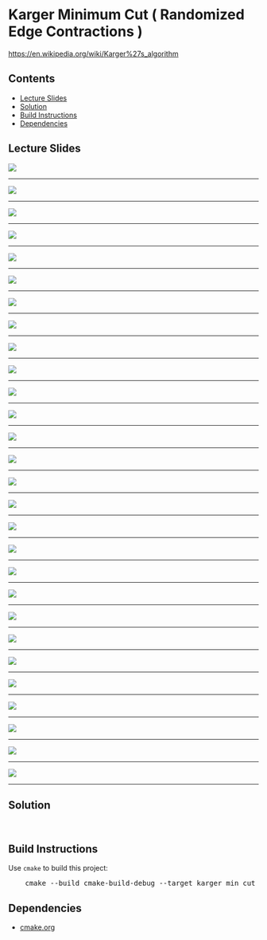 <h1 id="min_cut">Karger Minimum Cut ( Randomized Edge Contractions )</h1>
<a href="https://en.wikipedia.org/wiki/Karger%27s_algorithm">https://en.wikipedia.org/wiki/Karger%27s_algorithm</a>
<h2>Contents</h2>
<ul>
  <li>
      <a href="#slides">Lecture Slides</a>
  </li>
  <li>
    <a href="#solution">Solution</a>
  </li>
  <li>
    <a href="#build">Build Instructions</a>
  </li>
  <li>
    <a href="#dependencies">Dependencies</a>
  </li>
</ul>

<h2 id="slides">Lecture Slides</h2>
<img src="https://github.com/claytonjwong/Algorithms-Stanford/blob/master/course1/karger_min_cut/documentation/karger_01.png" />
<hr/>
<img src="https://github.com/claytonjwong/Algorithms-Stanford/blob/master/course1/karger_min_cut/documentation/karger_02.png" />
<hr/>
<img src="https://github.com/claytonjwong/Algorithms-Stanford/blob/master/course1/karger_min_cut/documentation/karger_03.png" />
<hr/>
<img src="https://github.com/claytonjwong/Algorithms-Stanford/blob/master/course1/karger_min_cut/documentation/karger_04.png" />
<hr/>
<img src="https://github.com/claytonjwong/Algorithms-Stanford/blob/master/course1/karger_min_cut/documentation/karger_05.png" />
<hr/>
<img src="https://github.com/claytonjwong/Algorithms-Stanford/blob/master/course1/karger_min_cut/documentation/karger_06.png" />
<hr/>
<img src="https://github.com/claytonjwong/Algorithms-Stanford/blob/master/course1/karger_min_cut/documentation/karger_07.png" />
<hr/>
<img src="https://github.com/claytonjwong/Algorithms-Stanford/blob/master/course1/karger_min_cut/documentation/karger_08.png" />
<hr/>
<img src="https://github.com/claytonjwong/Algorithms-Stanford/blob/master/course1/karger_min_cut/documentation/karger_09.png" />
<hr/>
<img src="https://github.com/claytonjwong/Algorithms-Stanford/blob/master/course1/karger_min_cut/documentation/karger_10.png" />
<hr/>
<img src="https://github.com/claytonjwong/Algorithms-Stanford/blob/master/course1/karger_min_cut/documentation/karger_11.png" />
<hr/>
<img src="https://github.com/claytonjwong/Algorithms-Stanford/blob/master/course1/karger_min_cut/documentation/karger_12.png" />
<hr/>
<img src="https://github.com/claytonjwong/Algorithms-Stanford/blob/master/course1/karger_min_cut/documentation/karger_13.png" />
<hr/>
<img src="https://github.com/claytonjwong/Algorithms-Stanford/blob/master/course1/karger_min_cut/documentation/karger_14.png" />
<hr/>
<img src="https://github.com/claytonjwong/Algorithms-Stanford/blob/master/course1/karger_min_cut/documentation/karger_15.png" />
<hr/>
<img src="https://github.com/claytonjwong/Algorithms-Stanford/blob/master/course1/karger_min_cut/documentation/karger_16.png" />
<hr/>
<img src="https://github.com/claytonjwong/Algorithms-Stanford/blob/master/course1/karger_min_cut/documentation/karger_17.png" />
<hr/>
<img src="https://github.com/claytonjwong/Algorithms-Stanford/blob/master/course1/karger_min_cut/documentation/karger_18.png" />
<hr/>
<img src="https://github.com/claytonjwong/Algorithms-Stanford/blob/master/course1/karger_min_cut/documentation/karger_19.png" />
<hr/>
<img src="https://github.com/claytonjwong/Algorithms-Stanford/blob/master/course1/karger_min_cut/documentation/karger_20.png" />
<hr/>
<img src="https://github.com/claytonjwong/Algorithms-Stanford/blob/master/course1/karger_min_cut/documentation/karger_21.png" />
<hr/>
<img src="https://github.com/claytonjwong/Algorithms-Stanford/blob/master/course1/karger_min_cut/documentation/karger_22.png" />
<hr/>
<img src="https://github.com/claytonjwong/Algorithms-Stanford/blob/master/course1/karger_min_cut/documentation/karger_23.png" />
<hr/>
<img src="https://github.com/claytonjwong/Algorithms-Stanford/blob/master/course1/karger_min_cut/documentation/karger_24.png" />
<hr/>
<img src="https://github.com/claytonjwong/Algorithms-Stanford/blob/master/course1/karger_min_cut/documentation/karger_25.png" />
<hr/>
<img src="https://github.com/claytonjwong/Algorithms-Stanford/blob/master/course1/karger_min_cut/documentation/karger_26.png" />
<hr/>
<img src="https://github.com/claytonjwong/Algorithms-Stanford/blob/master/course1/karger_min_cut/documentation/karger_27.png" />
<hr/>
<img src="https://github.com/claytonjwong/Algorithms-Stanford/blob/master/course1/karger_min_cut/documentation/karger_28.png" />
<hr/>

<h2 id="solution">Solution</h2>
<pre>



</pre>

<h2 id="build">Build Instructions</h2>
<p>Use <code>cmake</code> to build this project:</p>

<pre>
    cmake --build cmake-build-debug --target karger_min_cut -- -j 4
</pre>

<h2 id="dependencies">Dependencies</h2>
<ul>
  <li>
    <a href="https://cmake.org/">cmake.org</a>
  </li>
</ul>

</body>
</html>